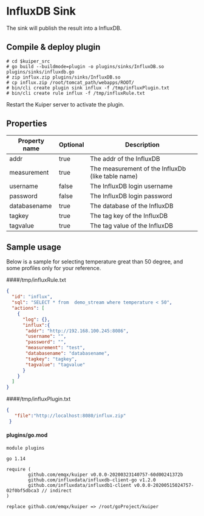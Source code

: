 # InfluxDB Sink

The sink will publish the result into a InfluxDB.

## Compile & deploy plugin

```shell
# cd $kuiper_src
# go build --buildmode=plugin -o plugins/sinks/InfluxDB.so plugins/sinks/influxdb.go
# zip influx.zip plugins/sinks/InfluxDB.so
# cp influx.zip /root/tomcat_path/webapps/ROOT/
# bin/cli create plugin sink influx -f /tmp/influxPlugin.txt
# bin/cli create rule influx -f /tmp/influxRule.txt
```

Restart the Kuiper server to activate the plugin.

## Properties

| Property name | Optional | Description                                                  |
| ------------- | -------- | ------------------------------------------------------------ |
| addr          | true     | The addr of the InfluxDB |
| measurement   | true     | The measurement of the InfluxDb (like table name) |
| username      | false    | The InfluxDB login username |
| password      | false    | The InfluxDB login password |
| databasename  | true     | The database of the InfluxDB |
| tagkey        | true     | The tag key of the InfluxDB |
| tagvalue      | true     | The tag value of the InfluxDB |
## Sample usage

Below is a sample for selecting temperature great than 50 degree, and some profiles only for your reference.

####/tmp/influxRule.txt
```json
{
  "id": "influx",
  "sql": "SELECT * from  demo_stream where temperature < 50",
  "actions": [
    {
      "log": {},
      "influx":{
       "addr": "http://192.168.100.245:8086",
       "username": "",
       "password": "",
       "measurement": "test",
       "databasename": "databasename",
       "tagkey": "tagkey",
       "tagvalue": "tagvalue"
      }
    }
  ]
}
```
####/tmp/influxPlugin.txt
```json
{
   "file":"http://localhost:8080/influx.zip"
 }
```
#### plugins/go.mod
```
module plugins

go 1.14

require (
        github.com/emqx/kuiper v0.0.0-20200323140757-60d00241372b
        github.com/influxdata/influxdb-client-go v1.2.0
        github.com/influxdata/influxdb1-client v0.0.0-20200515024757-02f0bf5dbca3 // indirect
)

replace github.com/emqx/kuiper => /root/goProject/kuiper

```